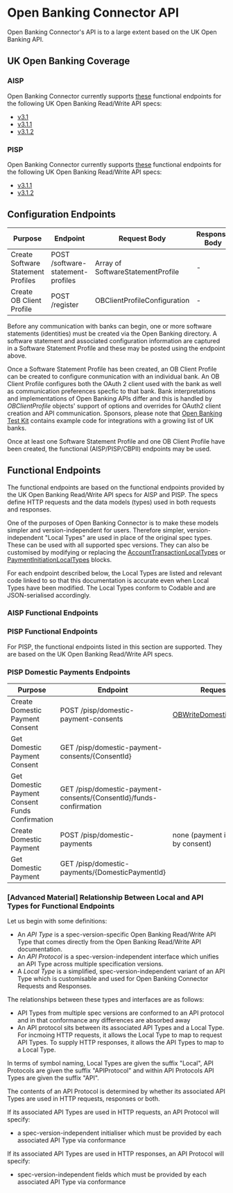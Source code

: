 # Open Banking Connector API

Open Banking Connector's API is to a large extent based on the UK Open Banking API.

## UK Open Banking Coverage

### AISP

Open Banking Connector currently supports [these](https://github.com/finlabsuk/open-banking-connector/blob/master/docs/api.md#AISP-Functional-Endpoints) functional endpoints for the following UK Open Banking Read/Write API specs:
* [v3.1](https://openbanking.atlassian.net/wiki/spaces/DZ/pages/937820271/Account+and+Transaction+API+Specification+-+v3.1)
* [v3.1.1](https://openbanking.atlassian.net/wiki/spaces/DZ/pages/999622968/Account+and+Transaction+API+Specification+-+v3.1.1)
* [v3.1.2](https://openbanking.atlassian.net/wiki/spaces/DZ/pages/1077805296/Account+and+Transaction+API+Specification+-+v3.1.2)

### PISP

Open Banking Connector currently supports [these](https://github.com/finlabsuk/open-banking-connector/blob/master/docs/api.md#PISP-Functional-Endpoints) functional endpoints for the following UK Open Banking Read/Write API specs:
* [v3.1.1](https://openbanking.atlassian.net/wiki/spaces/DZ/pages/999426309/Payment+Initiation+API+Specification+-+v3.1.1)
* [v3.1.2](https://openbanking.atlassian.net/wiki/spaces/DZ/pages/1077805743/Payment+Initiation+API+Specification+-+v3.1.2)

## Configuration Endpoints

| Purpose     | Endpoint | Request Body | Response Body
| - | - | - | - |
| Create Software Statement Profiles | POST	/software-statement-profiles |	Array of SoftwareStatementProfile |	-
| Create OB Client Profile | POST	/register	|OBClientProfileConfiguration |	-

Before any communication with banks can begin, one or more software statements (identities) must be created via the Open Banking directory. A software statement and associated configuration information are captured in a Software Statement Profile and these may be posted using the endpoint above.

Once a Software Statement Profile has been created, an OB Client Profile can be created to configure conmunication with an individual bank. An OB Client Profile configures both the OAuth 2 client used with the bank as well as communication preferences specfic to that bank. Bank interpretations and implementations of Open Banking APIs differ and this is handled by *OBClientProfile* objects' support of options and overrides for OAuth2 client creation and API communication. Sponsors, please note that [Open Banking Test Kit](https://github.com/finlabsuk/open-banking-test-kit) contains example code for integrations with a growing list of UK banks.

Once at least one Software Statement Profile and one OB Client Profile have been created, the functional (AISP/PISP/CBPII) endpoints may be used.

## Functional Endpoints

The functional endpoints are based on the functional endpoints provided by the UK Open Banking Read/Write API specs for AISP and PISP. The specs define HTTP requests and the data models (types) used in both requests and responses.

One of the purposes of Open Banking Connector is to make these models simpler and version-independent for users. Therefore simpler, version-independent "Local Types" are used in place of the original spec types. These can be used with all supported spec versions. They can also be customised by modifying or replacing the [AccountTransactionLocalTypes](https://github.com/finlabsuk/open-banking-connector/tree/master/Sources/AccountTransactionLocalTypes) or  [PaymentInitiationLocalTypes](https://github.com/finlabsuk/open-banking-connector/tree/master/Sources/PaymentInitiationLocalTypes) blocks.

For each endpoint described below, the Local Types are listed and relevant code linked to so that this documentation is accurate even when Local Types have been modified. The Local Types conform to Codable and are JSON-serialised accordingly.

### AISP Functional Endpoints

### PISP Functional Endpoints

For PISP, the functional endpoints listed in this section are supported. They are based on the UK Open Banking Read/Write API specs.

### PISP Domestic Payments Endpoints

| Purpose     | Endpoint | Request Body | Response Body
| - | - | - | - |
| Create Domestic Payment Consent | POST	/pisp/domestic-payment-consents |	[OBWriteDomesticConsentLocal](https://github.com/finlabsuk/open-banking-connector/blob/master/Sources/PaymentInitiationLocalTypes/OBWriteDomesticConsentLocal.swift) |   [OBWriteDomesticConsentResponseLocal](https://github.com/finlabsuk/open-banking-connector/blob/master/Sources/PaymentInitiationLocalTypes/OBWriteDomesticConsentResponseLocal.swift) |
| Get Domestic Payment Consent |	GET	/pisp/domestic-payment-consents/{ConsentId}	|	|
| Get Domestic Payment Consent Funds Confirmation |	GET	/pisp/domestic-payment-consents/{ConsentId}/funds-confirmation |  |
| Create Domestic Payment |	POST	/pisp/domestic-payments	| none (payment info provided by consent) | [OBWriteDomesticResponseLocal](https://github.com/finlabsuk/open-banking-connector/blob/master/Sources/PaymentInitiationLocalTypes/OBWriteDomesticResponseLocal.swift) |
| Get Domestic Payment |	GET	/pisp/domestic-payments/{DomesticPaymentId}	|	 |

### [Advanced Material] Relationship Between Local and API Types for Functional Endpoints

Let us begin with some definitions:
* An *API Type* is a spec-version-specific Open Banking Read/Write API Type that comes directly from the Open Banking Read/Write API documentation.
* An *API Protocol* is a spec-version-independent interface which unifies an API Type across multiple specification versions.
* A *Local Type* is a simplified, spec-version-independent variant of an API Type which is customisable and used for Open Banking Connector Requests and Responses.

The relationships between these types and interfaces are as follows:
* API Types from multiple spec versions are conformed to an API protocol and in that conformance any differences are absorbed away
* An API protocol sits between its associated API Types and a Local Type. For incmoing HTTP requests, it allows the Local Type to map to request API Types. To supply HTTP responses, it allows the API Types to map to a Local Type.

In terms of symbol naming, Local Types are given the suffix "Local", API Protocols are given the suffix "APIProtocol" and within API Protocols API Types are given the suffix "API".

The contents of an API Protocol is determined by whether its associated API Types are used in HTTP requests, responses or both.

If its associated API Types are used in HTTP requests, an API Protocol will specify:
* a spec-version-independent initialiser which must be provided by each associated API Type via conformance 

If its associated API Types are used in HTTP responses, an API Protocol will specify:
* spec-version-independent fields which must be provided by each associated API Type via conformance 
